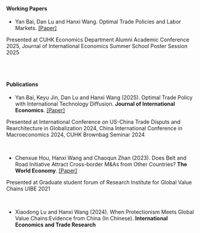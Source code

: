 #### Working Papers

- Yan Bai, Dan Lu and Hanxi Wang. Optimal Trade Policies and Labor Markets. [[Paper]](https://www.dropbox.com/scl/fi/y0adc0274lnr6gvq8z4dp/draft_tradepolicy_BLW.pdf?rlkey=zlevbeq9l3dhpoxyeedtnejiw&e=1&st=n2tlx4s0&dl=0)

Presented at CUHK Economics Department Alumni Academic Conference 2025, Journal of International Economics Summer School Poster Session 2025 

<br><br>

#### Publications

- Yan Bai, Keyu Jin, Dan Lu and Hanxi Wang (2025). Optimal Trade Policy with International Technology Diffusion. <strong>Journal of International Economics</strong>. [[Paper]](https://www.sciencedirect.com/science/article/pii/S002219962400165X)

Presented at International Conference on US-China Trade Disputs and Rearchitecture in Globalization 2024, China International Conference in Macroeconomics 2024, CUHK Brownbag Seminar 2024

<br>

- Chenxue Hou, Hanxi Wang and Chaoqun Zhan (2023). Does Belt and Road Initiative Attract Cross-border M&As from Other Countries? <strong>The World Economy</strong>. [[Paper]](https://onlinelibrary.wiley.com/doi/full/10.1111/twec.13489)

Presented at Graduate student forum of Research Institute for Global Value Chains UIBE 2021

<br>

- Xiaodong Lu and Hanxi Wang (2024). When Protectionism Meets Global Value Chains:Evidence from China (In Chinese). <strong>International Economics and Trade Research</strong>



